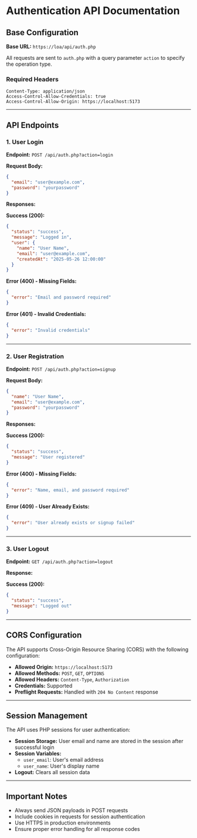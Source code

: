 # Authentication API Documentation

## Base Configuration

**Base URL:** `https://loa/api/auth.php`

All requests are sent to `auth.php` with a query parameter `action` to specify the operation type.

### Required Headers

```http
Content-Type: application/json
Access-Control-Allow-Credentials: true
Access-Control-Allow-Origin: https://localhost:5173
```

---

## API Endpoints

### 1. User Login

**Endpoint:** `POST /api/auth.php?action=login`

**Request Body:**

```json
{
  "email": "user@example.com",
  "password": "yourpassword"
}
```

**Responses:**

**Success (200):**

```json
{
  "status": "success",
  "message": "Logged in",
  "user": {
    "name": "User Name",
    "email": "user@example.com",
    "createdAt": "2025-05-26 12:00:00"
  }
}
```

**Error (400) - Missing Fields:**

```json
{
  "error": "Email and password required"
}
```

**Error (401) - Invalid Credentials:**

```json
{
  "error": "Invalid credentials"
}
```

---

### 2. User Registration

**Endpoint:** `POST /api/auth.php?action=signup`

**Request Body:**

```json
{
  "name": "User Name",
  "email": "user@example.com",
  "password": "yourpassword"
}
```

**Responses:**

**Success (200):**

```json
{
  "status": "success",
  "message": "User registered"
}
```

**Error (400) - Missing Fields:**

```json
{
  "error": "Name, email, and password required"
}
```

**Error (409) - User Already Exists:**

```json
{
  "error": "User already exists or signup failed"
}
```

---

### 3. User Logout

**Endpoint:** `GET /api/auth.php?action=logout`

**Response:**

**Success (200):**

```json
{
  "status": "success",
  "message": "Logged out"
}
```

---

## CORS Configuration

The API supports Cross-Origin Resource Sharing (CORS) with the following configuration:

- **Allowed Origin:** `https://localhost:5173`
- **Allowed Methods:** `POST`, `GET`, `OPTIONS`
- **Allowed Headers:** `Content-Type`, `Authorization`
- **Credentials:** Supported
- **Preflight Requests:** Handled with `204 No Content` response

---

## Session Management

The API uses PHP sessions for user authentication:

- **Session Storage:** User email and name are stored in the session after successful login
- **Session Variables:**
  - `user_email`: User's email address
  - `user_name`: User's display name
- **Logout:** Clears all session data

---

## Important Notes

- Always send JSON payloads in POST requests
- Include cookies in requests for session authentication
- Use HTTPS in production environments
- Ensure proper error handling for all response codes
